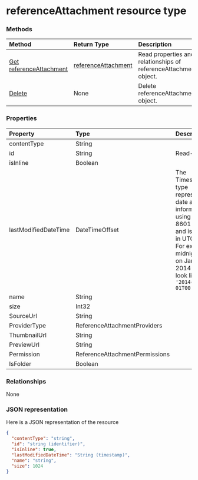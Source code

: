 # referenceAttachment resource type


### Methods

| Method       | Return Type  |Description|
|:---------------|:--------|:----------|
|[Get referenceAttachment](../api/referenceattachment_get.md) | [referenceAttachment](referenceattachment.md) |Read properties and relationships of referenceAttachment object.|
|[Delete](../api/referenceattachment_delete.md) | None |Delete referenceAttachment object. |


### Properties
| Property	   | Type	|Description|
|:---------------|:--------|:----------|
|contentType|String||
|id|String| Read-only.|
|isInline|Boolean||
|lastModifiedDateTime|DateTimeOffset|The Timestamp type represents date and time information using ISO 8601 format and is always in UTC time. For example, midnight UTC on Jan 1, 2014 would look like this: `'2014-01-01T00:00:00Z'`|
|name|String||
|size|Int32||
|SourceUrl|String||
|ProviderType|ReferenceAttachmentProviders||
|ThumbnailUrl|String||
|PreviewUrl|String||
|Permission|ReferenceAttachmentPermissions||
|IsFolder|Boolean||

### Relationships
None



### JSON representation

Here is a JSON representation of the resource

<!-- {
  "blockType": "resource",
  "optionalProperties": [

  ],
  "@odata.type": "microsoft.graph.referenceattachment"
}-->

```json
{
  "contentType": "string",
  "id": "string (identifier)",
  "isInline": true,
  "lastModifiedDateTime": "String (timestamp)",
  "name": "string",
  "size": 1024
}

```

<!-- uuid: 8fcb5dbc-d5aa-4681-8e31-b001d5168d79
2015-10-25 14:57:30 UTC -->
<!-- {
  "type": "#page.annotation",
  "description": "referenceAttachment resource",
  "keywords": "",
  "section": "documentation",
  "tocPath": ""
}-->